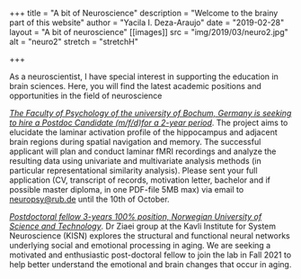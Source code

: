 +++
title = "A bit of Neuroscience"
description = "Welcome to the brainy part of this website"
author = "Yacila I. Deza-Araujo"
date = "2019-02-28"
layout = "A bit of neuroscience"
[[images]]
  src = "img/2019/03/neuro2.jpg"
  alt = "neuro2"
  stretch = "stretchH"

+++

As a neuroscientist, I have special interest in supporting the education in brain sciences.
Here, you will find the latest academic positions and opportunities in the field of neuroscience

[*The Faculty of Psychology of the university of Bochum, Germany is seeking to hire a Postdoc Candidate (m/f/d)for a 2-year period*](https://www.stellenwerk-bochum.de/en/jobboerse/postdoc-mwd-full-time-mercur-project-bochum-210920-491846). The project aims to elucidate the laminar activation profile of the hippocampus and adjacent brain regions during spatial navigation and memory. The successful applicant will plan and conduct laminar fMRI recordings and analyze the resulting data using univariate and multivariate analysis methods (in particular representational similarity analysis). Please sent your full application (CV, transcript of records, motivation letter, bachelor and if possible master diploma, in one PDF-file 5MB max) via email to neuropsy@rub.de until the 10th of October.

[*Postdoctoral fellow 3-years 100% position, Norwegian University of Science and Technology*](https://www.jobbnorge.no/en/available-jobs/job/211111/postdoctoral-fellow-3-years-100-position-in-ziaei-group). Dr Ziaei group at the Kavli Institute for System Neuroscience (KISN) explores the structural and functional neural networks underlying social and emotional processing in aging. We are seeking a motivated and enthusiastic post-doctoral fellow to join the lab in Fall 2021 to help better understand the emotional and brain changes that occur in aging.










